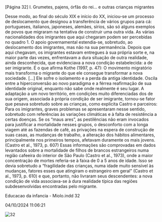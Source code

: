 [Página 32]
I. Grumetes, pajens, órfãs do rei… e outras crianças migrantes

Desse modo, ao final do século XIX e início do XX, iniciou-se um processo de deslocamento que designou a transferência de vários grupos
para cá: portugueses, italianos, japoneses, alemães, sírios, são só alguns exemplos de povos que migraram na tentativa de construir uma
outra vida.
As várias nacionalidades dos imigrantes que aqui chegaram podem
ser percebidas no quadro 1.
O apoio governamental estendia-se, sobretudo, ao deslocamento
dos imigrantes, mas não na sua permanência. Depois que aqui chegavam, os imigrantes estavam entregues à sua própria sorte e, na maior
parte das vezes, enfrentavam a dura situação de outra realidade, ainda
desconhecida, que evidenciava a nova condição estabelecida: a de ser
imigrante. É o que afirma Kothe (1997, p. 47):
O movimento migratório mais transforma o migrante do que
ele consegue transformar a nova sociedade. […] Ele sofre
o isolamento e a perda da antiga identidade. Oscila entre a
hiperconversão ao novo paradigma e a férrea reafirmação de
sua identidade original, enquanto não sabe onde realmente é
seu lugar.
A adaptação a um novo território, em condições muito diferenciadas dos de sua origem, associada à própria condição de ser imigrante, tornou-se fator que pesava sobretudo sobre as crianças, como
explicita Castro e parceiros:
Para os imigrantes, graves problemas se apresentaram nesse
sentido, sobretudo com referências às variações climáticas e
à falta de resistência a certas doenças. Se os “maus ares”, as
pestilências não eram invocados para justificar a mortalidade
nesses grupos, o desconforto com a longa viagem até as
fazendas de café, as privações na espera de construção de
suas casas, as mudanças de trabalho, a alteração dos hábitos
alimentares, principalmente nos primeiros tempos, afetavam
duramente os mais jovens.
(Castro et al., 1973, p. 607)
Essas informações são comprovadas em dados levantados sobre a
mortalidade de filhos de brancos estrangeiros numa região cafeeira
do interior de São Paulo (Castro et al., 1973), onde a maior concentração de mortes referia-se à faixa de 0 a 5 anos de idade. Isso se devia
sobretudo a “fragilidade das crianças, numa idade muito sensível às
mudanças, fatores esses que atingiram o estrangeiro em geral” (Castro
et al., 1973, p. 610) e que, portanto, não livraram seus descendentes: a
nova condição de vida associava-se à dura realidade típica das regiões
subdesenvolvidas encontradas pelo migrante.


Educacao da infancia - Miolo.indd 32

04/10/2024 11:06:21

![32](./img/page_32-01.jpg)
